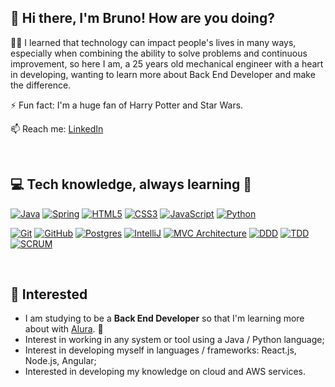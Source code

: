## 👾 Hi there, I'm Bruno! How are you doing?


🧑‍💻 I learned that technology can impact people's lives in many ways, especially when combining the ability to solve problems and continuous improvement, so here I am, a 25 years old mechanical engineer with a heart in developing, wanting to learn more about Back End Developer and make the difference.

⚡️ Fun fact: I'm a huge fan of Harry Potter and Star Wars.

📫 Reach me: [LinkedIn](https://www.linkedin.com/in/brunooliveira13/)

<br>




## **💻 Tech knowledge, always learning** 🧠


[![Java](https://camo.githubusercontent.com/7ae41bb28ad0e117cf83df0b755cffc69120c60ba69eab3833324db72adf612c/68747470733a2f2f696d672e736869656c64732e696f2f62616467652f4a4156412d3030373339362e7376673f267374796c653d666c6174266c6f676f3d6a617661266c6f676f436f6c6f723d7768697465)](https://camo.githubusercontent.com/7ae41bb28ad0e117cf83df0b755cffc69120c60ba69eab3833324db72adf612c/68747470733a2f2f696d672e736869656c64732e696f2f62616467652f4a4156412d3030373339362e7376673f267374796c653d666c6174266c6f676f3d6a617661266c6f676f436f6c6f723d7768697465) [![Spring](https://camo.githubusercontent.com/1b7ac2c3d32ed231b6a154edaef58c92848d0e8f341e6f1dddb3c175800c52c8/68747470733a2f2f696d672e736869656c64732e696f2f62616467652f535052494e472d3644423333462e7376673f267374796c653d666c6174266c6f676f3d737072696e67266c6f676f436f6c6f723d7768697465)](https://camo.githubusercontent.com/1b7ac2c3d32ed231b6a154edaef58c92848d0e8f341e6f1dddb3c175800c52c8/68747470733a2f2f696d672e736869656c64732e696f2f62616467652f535052494e472d3644423333462e7376673f267374796c653d666c6174266c6f676f3d737072696e67266c6f676f436f6c6f723d7768697465) [![HTML5](https://camo.githubusercontent.com/5aaa493e3cfe33a44e2474afb656210e55ce612012367546cbb454a1ef73d9f2/68747470733a2f2f696d672e736869656c64732e696f2f62616467652f48544d4c352d4533344632362e7376673f267374796c653d666c6174266c6f676f3d68746d6c35266c6f676f436f6c6f723d7768697465)](https://camo.githubusercontent.com/5aaa493e3cfe33a44e2474afb656210e55ce612012367546cbb454a1ef73d9f2/68747470733a2f2f696d672e736869656c64732e696f2f62616467652f48544d4c352d4533344632362e7376673f267374796c653d666c6174266c6f676f3d68746d6c35266c6f676f436f6c6f723d7768697465) [![CSS3](https://camo.githubusercontent.com/b3f1eddf3c48cfa61466c88f3dcf3f1b51616e2c8ff3447ac90c84f802545082/68747470733a2f2f696d672e736869656c64732e696f2f62616467652f435353332d2532333135373242362e7376673f267374796c653d666c6174266c6f676f3d63737333266c6f676f436f6c6f723d7768697465)](https://camo.githubusercontent.com/b3f1eddf3c48cfa61466c88f3dcf3f1b51616e2c8ff3447ac90c84f802545082/68747470733a2f2f696d672e736869656c64732e696f2f62616467652f435353332d2532333135373242362e7376673f267374796c653d666c6174266c6f676f3d63737333266c6f676f436f6c6f723d7768697465) [![JavaScript](https://camo.githubusercontent.com/f2ffb4b78b9aa9e39e511280def47fce6d9eae8daa2f60af369da49aa3baab33/68747470733a2f2f696d672e736869656c64732e696f2f62616467652f4a4156415343524950542d3332333333302e7376673f267374796c653d666c6174266c6f676f3d6a617661736372697074266c6f676f436f6c6f723d253233463744463145)](https://camo.githubusercontent.com/f2ffb4b78b9aa9e39e511280def47fce6d9eae8daa2f60af369da49aa3baab33/68747470733a2f2f696d672e736869656c64732e696f2f62616467652f4a4156415343524950542d3332333333302e7376673f267374796c653d666c6174266c6f676f3d6a617661736372697074266c6f676f436f6c6f723d253233463744463145) [![Python](https://camo.githubusercontent.com/5f98fc2a479da557fcdfec2705c2848886001ee7ac622f779ae6972edaf5aa22/68747470733a2f2f696d672e736869656c64732e696f2f62616467652f505954484f4e2d3337373641422e7376673f267374796c653d666c6174266c6f676f3d707974686f6e266c6f676f436f6c6f723d7768697465)](https://camo.githubusercontent.com/5f98fc2a479da557fcdfec2705c2848886001ee7ac622f779ae6972edaf5aa22/68747470733a2f2f696d672e736869656c64732e696f2f62616467652f505954484f4e2d3337373641422e7376673f267374796c653d666c6174266c6f676f3d707974686f6e266c6f676f436f6c6f723d7768697465) 

[![Git](https://camo.githubusercontent.com/a604b4938da68b9051bab5a12cdf4f4d71f85433ce5d25ef6e020e02b9c625b4/68747470733a2f2f696d672e736869656c64732e696f2f62616467652f4749542d2532334630353033332e7376673f267374796c653d666c6174266c6f676f3d676974266c6f676f436f6c6f723d7768697465)](https://camo.githubusercontent.com/a604b4938da68b9051bab5a12cdf4f4d71f85433ce5d25ef6e020e02b9c625b4/68747470733a2f2f696d672e736869656c64732e696f2f62616467652f4749542d2532334630353033332e7376673f267374796c653d666c6174266c6f676f3d676974266c6f676f436f6c6f723d7768697465) [![GitHub](https://camo.githubusercontent.com/b6ab2e2eb78c84ec7ed8f775d9ed0349575ad5336c54d777bd06e361c0296698/68747470733a2f2f696d672e736869656c64732e696f2f62616467652f4749544855422d2532333132313031312e7376673f267374796c653d666c6174266c6f676f3d676974687562266c6f676f436f6c6f723d7768697465)](https://camo.githubusercontent.com/b6ab2e2eb78c84ec7ed8f775d9ed0349575ad5336c54d777bd06e361c0296698/68747470733a2f2f696d672e736869656c64732e696f2f62616467652f4749544855422d2532333132313031312e7376673f267374796c653d666c6174266c6f676f3d676974687562266c6f676f436f6c6f723d7768697465)  [![Postgres](https://camo.githubusercontent.com/9fb9c9d874eabe958c4007707a243717dfc7abf7979f3ebcfc567852bae9f133/68747470733a2f2f696d672e736869656c64732e696f2f62616467652f504f5354475245532d2532333331363139322e7376673f267374796c653d666c6174266c6f676f3d706f737467726573716c266c6f676f436f6c6f723d7768697465)](https://camo.githubusercontent.com/9fb9c9d874eabe958c4007707a243717dfc7abf7979f3ebcfc567852bae9f133/68747470733a2f2f696d672e736869656c64732e696f2f62616467652f504f5354475245532d2532333331363139322e7376673f267374796c653d666c6174266c6f676f3d706f737467726573716c266c6f676f436f6c6f723d7768697465) [![IntelliJ](https://camo.githubusercontent.com/de7f635a30a22fdd35113e19d8a25a41607653440abc6996b19c587df2dbaf81/68747470733a2f2f696d672e736869656c64732e696f2f62616467652f494e54454c4c494a2d3030303030302e7376673f267374796c653d666c6174266c6f676f3d696e74656c6c696a2d69646561)](https://camo.githubusercontent.com/de7f635a30a22fdd35113e19d8a25a41607653440abc6996b19c587df2dbaf81/68747470733a2f2f696d672e736869656c64732e696f2f62616467652f494e54454c4c494a2d3030303030302e7376673f267374796c653d666c6174266c6f676f3d696e74656c6c696a2d69646561) 
 [![MVC Architecture](https://camo.githubusercontent.com/7f4cb63024571c29855606aa391e2e3eb7dedb467e65f5dd18e8d29e7c62411d/68747470733a2f2f696d672e736869656c64732e696f2f62616467652f4d56432d3838383838382e7376673f267374796c653d666c6174266c6f676f436f6c6f723d7768697465)](https://camo.githubusercontent.com/7f4cb63024571c29855606aa391e2e3eb7dedb467e65f5dd18e8d29e7c62411d/68747470733a2f2f696d672e736869656c64732e696f2f62616467652f4d56432d3838383838382e7376673f267374796c653d666c6174266c6f676f436f6c6f723d7768697465) [![DDD](https://camo.githubusercontent.com/9cd633b307b9ccd33740bf62ec83485433e01035f3f020147c370e93bd7b606a/68747470733a2f2f696d672e736869656c64732e696f2f62616467652f444f4d41494e25323044442d3032353639422e7376673f267374796c653d666c6174266c6f676f3d646464266c6f676f436f6c6f723d7768697465)](https://camo.githubusercontent.com/9cd633b307b9ccd33740bf62ec83485433e01035f3f020147c370e93bd7b606a/68747470733a2f2f696d672e736869656c64732e696f2f62616467652f444f4d41494e25323044442d3032353639422e7376673f267374796c653d666c6174266c6f676f3d646464266c6f676f436f6c6f723d7768697465) [![TDD](https://camo.githubusercontent.com/944374ac2a0aeb4b2815ec5c1dffcbb3c138a4a44a8b559f3d9bd8b17e00dea2/68747470733a2f2f696d672e736869656c64732e696f2f62616467652f5445535425323044442d4533344632362e7376673f267374796c653d666c6174266c6f676f3d746464266c6f676f436f6c6f723d7768697465)](https://camo.githubusercontent.com/944374ac2a0aeb4b2815ec5c1dffcbb3c138a4a44a8b559f3d9bd8b17e00dea2/68747470733a2f2f696d672e736869656c64732e696f2f62616467652f5445535425323044442d4533344632362e7376673f267374796c653d666c6174266c6f676f3d746464266c6f676f436f6c6f723d7768697465)  [![SCRUM](https://camo.githubusercontent.com/481f0a771a879111d1045582d090077e07981425c109aaed5fdd8a049078695a/68747470733a2f2f696d672e736869656c64732e696f2f62616467652f534352554d2d3644423333462e7376673f267374796c653d666c6174266c6f676f3d646464266c6f676f436f6c6f723d7768697465)](https://camo.githubusercontent.com/481f0a771a879111d1045582d090077e07981425c109aaed5fdd8a049078695a/68747470733a2f2f696d672e736869656c64732e696f2f62616467652f534352554d2d3644423333462e7376673f267374796c653d666c6174266c6f676f3d646464266c6f676f436f6c6f723d7768697465)  

<br>

## 🚀 Interested

* I am studying to be a **Back End Developer** so that I'm learning more about with [Alura](https://cursos.alura.com.br/). :blue_heart:
* Interest in working in any system or tool using a Java / Python language;
* Interest in developing myself in languages / frameworks: React.js, Node.js, Angular;
* Interested in developing my knowledge on cloud and AWS services.



<!---
BRUNOOLIVEIRA13/BRUNOOLIVEIRA13 is a ✨ special ✨ repository because its `README.md` (this file) appears on your GitHub profile.
You can click the Preview link to take a look at your changes.
--->
